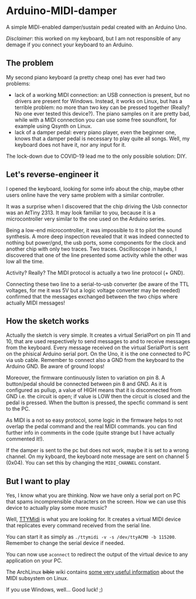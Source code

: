 # Arduino-MIDI-damper
A simple MIDI-enabled damper/sustain pedal created with an Arduino Uno.

*Disclaimer*: this worked on my keyboard, but I am not responsible of any demage if you connect your keyboard to an Arduino.

## The problem

My second piano keyboard (a pretty cheap one) has ever had two problems:
* lack of a working MIDI connection: an USB connection is present, but no drivers are present for Windows. Instead, it works on Linux, but has a terrible problem: no more than two key can be pressed together (Really? No one ever tested this device?). The piano samples on it are pretty bad, while with a MIDI connection you can use some free soundfont, for example using Qsynth on Linux. 
* lack of a damper pedal: every piano player, even the beginner one, knows that a damper pedal is necessary to play quite all songs. Well, my keyboard does not have it, nor any input for it.

The lock-down due to COVID-19 lead me to the only possible solution: DIY.

## Let's reverse-engineer it
I opened the keyboard, looking for some info about the chip, maybe other users online have the very same problem with a similar controller.

It was a surprise when I discovered that the chip driving the Usb connector was an AtTiny 2313. It may look familiar to you, because it is a microcontroller very similar to the one used on the Arduino series.

Being a low-end microcontroller, it was impossible to it to pilot the sound synthesis. A more deep inspection revealed that it was indeed connected to nothing but power/gnd, the usb ports, some components for the clock and another chip with only two traces. Two traces. Oscilloscope in hands, I discovered that one of the line presented some activity while the other was low all the time.

Activity? Really? The MIDI protocol is actually a two line protocol (+ GND).

Connecting these two line to a serial-to-usb converter (be aware of the TTL voltages, for me it was 5V but a logic voltage converter may be needed) confirmed that the messages exchanged between the two chips where actually MIDI messages!

## How the sketch works
Actually the sketch is very simple.
It creates a virtual SerialPort on pin 11 and 10, that are used respectively to send messages to and to receive messages from the keyboard. Every message received on the virtual SerialPort is sent on the phisical Arduino serial port. On the Uno, it is the one connected to PC via usb cable. Remember to connect also a GND from the keyboard to the Arduino GND. Be aware of ground loops!

Moreover, the firmware continuously listen to variation on pin 8. A button/pedal should be connected between pin 8 and GND. As it is configured as pullup, a value of HIGH means that it is disconnected from GND i.e. the circuit is open; if value is LOW then the circuit is closed and the pedal is pressed. When the button is pressed, the specfic command is sent to the PC.

As MIDI is a not so easy protocol, some logic in the firmware helps to not overlap the pedal command and the real MIDI commands. you can find further info in comments in the code (quite strange but I have actually commented it!).

If the damper is sent to the pc but does not work, maybe it is set to a wrong channel. On my kyboard, the keyboard note message are sent on channel 5 (0x04). You can set this by changing the `MIDI_CHANNEL` constant.

## But I want to play
Yes, I know what you are thinking. Now we have only a serial port on PC that spams incomprensible characters on the screen. How we can use this device to actually play some more music?

Well, [TTYMidi](https://github.com/cjbarnes18/ttymidi) is what you are looking for. It creates a virtual MIDI device that replicates every command received from the serial line. 

You can start it as simply as `./ttymidi -v -s /dev/ttyACM0 -b 115200`. Remember to change the serial device if needed.

You can now use `aconnect` to redirect the output of the virtual device to any application on your PC. 

The ArchLinux ~~bible~~ wiki contains [some very useful information](https://wiki.archlinux.org/index.php/USB_MIDI_keyboards) about the MIDI subsystem on Linux.

If you use Windows, well... Good luck! ;)
